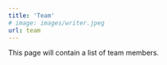```yaml
---
title: 'Team'
# image: images/writer.jpeg
url: team
---
```


This page will contain a list of team members.
